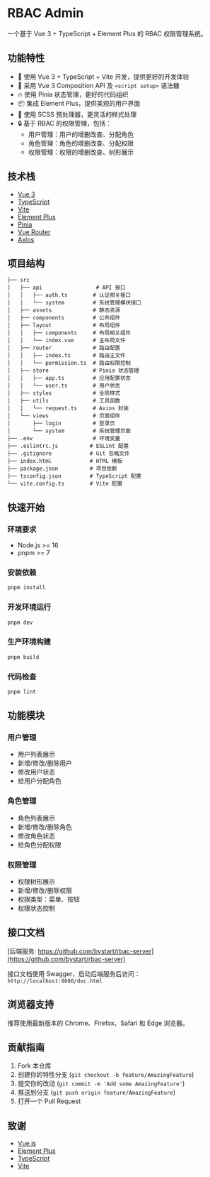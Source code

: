# RBAC Admin

一个基于 Vue 3 + TypeScript + Element Plus 的 RBAC 权限管理系统。

## 功能特性

- 🚀 使用 Vue 3 + TypeScript + Vite 开发，提供更好的开发体验
- 💪 采用 Vue 3 Composition API 及 `<script setup>` 语法糖
- 🔥 使用 Pinia 状态管理，更好的代码组织
- 📦 集成 Element Plus，提供美观的用户界面
- 🎨 使用 SCSS 预处理器，更灵活的样式处理
- 🔒 基于 RBAC 的权限管理，包括：
  - 用户管理：用户的增删改查、分配角色
  - 角色管理：角色的增删改查、分配权限
  - 权限管理：权限的增删改查、树形展示

## 技术栈

- [Vue 3](https://v3.vuejs.org/)
- [TypeScript](https://www.typescriptlang.org/)
- [Vite](https://vitejs.dev/)
- [Element Plus](https://element-plus.org/)
- [Pinia](https://pinia.vuejs.org/)
- [Vue Router](https://router.vuejs.org/)
- [Axios](https://axios-http.com/)

## 项目结构

```
├── src
│   ├── api                 # API 接口
│   │   ├── auth.ts        # 认证相关接口
│   │   └── system         # 系统管理模块接口
│   ├── assets             # 静态资源
│   ├── components         # 公共组件
│   ├── layout             # 布局组件
│   │   ├── components     # 布局相关组件
│   │   └── index.vue      # 主布局文件
│   ├── router             # 路由配置
│   │   ├── index.ts       # 路由主文件
│   │   └── permission.ts  # 路由权限控制
│   ├── store              # Pinia 状态管理
│   │   ├── app.ts         # 应用配置状态
│   │   └── user.ts        # 用户状态
│   ├── styles             # 全局样式
│   ├── utils              # 工具函数
│   │   └── request.ts     # Axios 封装
│   └── views              # 页面组件
│       ├── login          # 登录页
│       └── system         # 系统管理页面
├── .env                   # 环境变量
├── .eslintrc.js          # ESLint 配置
├── .gitignore            # Git 忽略文件
├── index.html            # HTML 模板
├── package.json          # 项目依赖
├── tsconfig.json         # TypeScript 配置
└── vite.config.ts        # Vite 配置
```

## 快速开始

### 环境要求

- Node.js >= 16
- pnpm >= 7

### 安装依赖

```bash
pnpm install
```

### 开发环境运行

```bash
pnpm dev
```

### 生产环境构建

```bash
pnpm build
```

### 代码检查

```bash
pnpm lint
```

## 功能模块

### 用户管理
- 用户列表展示
- 新增/修改/删除用户
- 修改用户状态
- 给用户分配角色

### 角色管理
- 角色列表展示
- 新增/修改/删除角色
- 修改角色状态
- 给角色分配权限

### 权限管理
- 权限树形展示
- 新增/修改/删除权限
- 权限类型：菜单、按钮
- 权限状态控制

## 接口文档
[后端服务: https://github.com/bystart/rbac-server](https://github.com/bystart/rbac-server)

接口文档使用 Swagger，启动后端服务后访问：`http://localhost:8080/doc.html`

## 浏览器支持

推荐使用最新版本的 Chrome、Firefox、Safari 和 Edge 浏览器。

## 贡献指南

1. Fork 本仓库
2. 创建你的特性分支 (`git checkout -b feature/AmazingFeature`)
3. 提交你的改动 (`git commit -m 'Add some AmazingFeature'`)
4. 推送到分支 (`git push origin feature/AmazingFeature`)
5. 打开一个 Pull Request


## 致谢

- [Vue.js](https://vuejs.org/)
- [Element Plus](https://element-plus.org/)
- [TypeScript](https://www.typescriptlang.org/)
- [Vite](https://vitejs.dev/)
